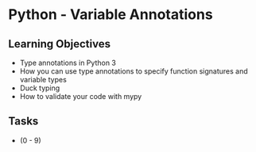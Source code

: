 # Python - Variable Annotations

## Learning Objectives
- Type annotations in Python 3
- How you can use type annotations to specify function signatures and variable types
- Duck typing
- How to validate your code with mypy

## Tasks
- (0 - 9)

